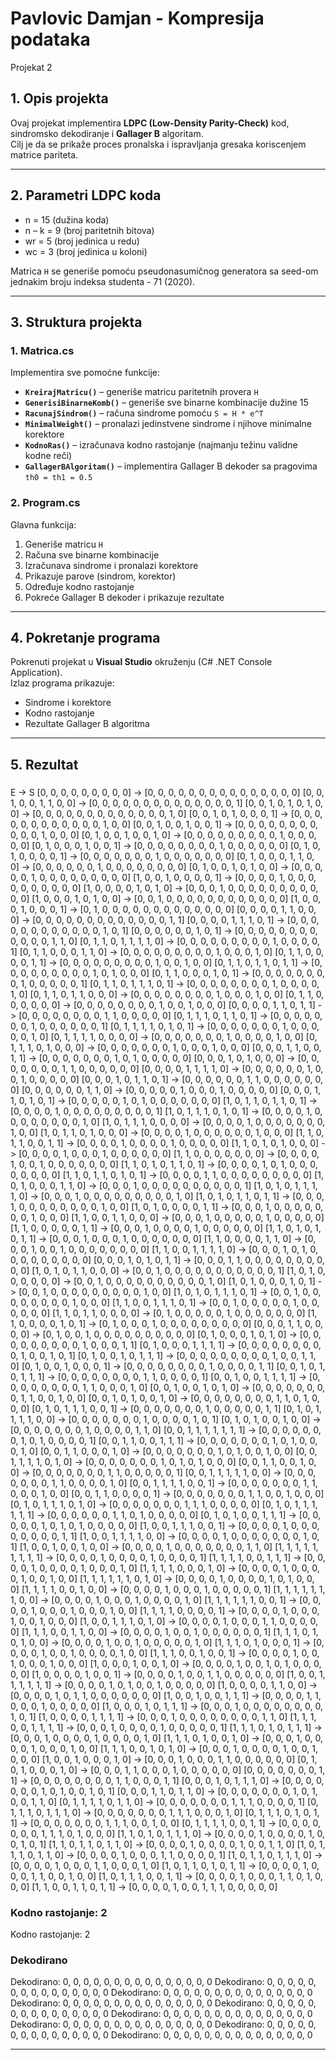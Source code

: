 # Pavlovic Damjan - Kompresija podataka

Projekat 2

## 1. Opis projekta

Ovaj projekat implementira **LDPC (Low-Density Parity-Check)** kod, sindromsko dekodiranje i **Gallager B** algoritam.  
Cilj je da se prikaže proces pronalska i ispravljanja gresaka koriscenjem matrice pariteta.

---

## 2. Parametri LDPC koda

- n = 15 (dužina koda)  
- n – k = 9 (broj paritetnih bitova)  
- wr = 5 (broj jedinica u redu)  
- wc = 3 (broj jedinica u koloni)

Matrica `H` se generiše pomoću pseudonasumičnog generatora sa seed-om jednakim broju indeksa studenta - 71 (2020).

---

## 3. Struktura projekta

### **1. Matrica.cs**

Implementira sve pomoćne funkcije:
- **`KreirajMatricu()`** – generiše matricu paritetnih provera `H`
- **`GenerisiBinarneKomb()`** – generiše sve binarne kombinacije dužine 15
- **`RacunajSindrom()`** – računa sindrome pomoću `S = H * e^T`
- **`MinimalWeight()`** – pronalazi jedinstvene sindrome i njihove minimalne korektore
- **`KodnoRas()`** – izračunava kodno rastojanje (najmanju težinu validne kodne reči)
- **`GallagerBAlgoritam()`** – implementira Gallager B dekoder sa pragovima `th0 = th1 = 0.5`

### **2. Program.cs**

Glavna funkcija:
1. Generiše matricu `H`
2. Računa sve binarne kombinacije
3. Izračunava sindrome i pronalazi korektore
4. Prikazuje parove (sindrom, korektor)
5. Određuje kodno rastojanje
6. Pokreće Gallager B dekoder i prikazuje rezultate

---

## 4. Pokretanje programa

Pokrenuti projekat u **Visual Studio** okruženju (C# .NET Console Application).  
Izlaz programa prikazuje:
- Sindrome i korektore
- Kodno rastojanje
- Rezultate Gallager B algoritma

---

## 5. Rezultat

### 
E -> S
[0, 0, 0, 0, 0, 0, 0, 0, 0] -> [0, 0, 0, 0, 0, 0, 0, 0, 0, 0, 0, 0, 0, 0, 0]
[0, 0, 1, 0, 0, 1, 1, 0, 0] -> [0, 0, 0, 0, 0, 0, 0, 0, 0, 0, 0, 0, 0, 0, 1]
[0, 0, 1, 0, 1, 0, 1, 0, 0] -> [0, 0, 0, 0, 0, 0, 0, 0, 0, 0, 0, 0, 0, 1, 0]
[0, 0, 1, 0, 1, 0, 0, 0, 1] -> [0, 0, 0, 0, 0, 0, 0, 0, 0, 0, 0, 0, 1, 0, 0]
[0, 0, 1, 0, 0, 1, 0, 0, 1] -> [0, 0, 0, 0, 0, 0, 0, 0, 0, 0, 0, 1, 0, 0, 0]
[0, 1, 0, 0, 1, 0, 0, 1, 0] -> [0, 0, 0, 0, 0, 0, 0, 0, 0, 1, 0, 0, 0, 0, 0]
[0, 1, 0, 0, 0, 1, 0, 0, 1] -> [0, 0, 0, 0, 0, 0, 0, 0, 1, 0, 0, 0, 0, 0, 0]
[0, 1, 0, 1, 0, 0, 0, 0, 1] -> [0, 0, 0, 0, 0, 0, 0, 1, 0, 0, 0, 0, 0, 0, 0]
[0, 1, 0, 0, 0, 1, 1, 0, 0] -> [0, 0, 0, 0, 0, 0, 1, 0, 0, 0, 0, 0, 0, 0, 0]
[0, 1, 0, 0, 1, 0, 1, 0, 0] -> [0, 0, 0, 0, 0, 1, 0, 0, 0, 0, 0, 0, 0, 0, 0]
[1, 0, 0, 1, 0, 0, 0, 0, 1] -> [0, 0, 0, 0, 1, 0, 0, 0, 0, 0, 0, 0, 0, 0, 0]
[1, 0, 0, 0, 0, 1, 0, 1, 0] -> [0, 0, 0, 1, 0, 0, 0, 0, 0, 0, 0, 0, 0, 0, 0]
[1, 0, 0, 0, 1, 0, 1, 0, 0] -> [0, 0, 1, 0, 0, 0, 0, 0, 0, 0, 0, 0, 0, 0, 0]
[1, 0, 0, 0, 1, 0, 0, 0, 1] -> [0, 1, 0, 0, 0, 0, 0, 0, 0, 0, 0, 0, 0, 0, 0]
[0, 0, 0, 0, 1, 1, 0, 0, 0] -> [0, 0, 0, 0, 0, 0, 0, 0, 0, 0, 0, 0, 0, 1, 1]
[0, 0, 0, 0, 1, 1, 1, 0, 1] -> [0, 0, 0, 0, 0, 0, 0, 0, 0, 0, 0, 0, 1, 0, 1]
[0, 0, 0, 0, 0, 0, 1, 0, 1] -> [0, 0, 0, 0, 0, 0, 0, 0, 0, 0, 0, 0, 1, 1, 0]
[0, 1, 1, 0, 1, 1, 1, 1, 0] -> [0, 0, 0, 0, 0, 0, 0, 0, 0, 1, 0, 0, 0, 0, 1]
[0, 1, 1, 0, 0, 0, 1, 1, 0] -> [0, 0, 0, 0, 0, 0, 0, 0, 0, 1, 0, 0, 0, 1, 0]
[0, 1, 1, 0, 0, 0, 0, 1, 1] -> [0, 0, 0, 0, 0, 0, 0, 0, 0, 1, 0, 0, 1, 0, 0]
[0, 1, 1, 0, 1, 1, 0, 1, 1] -> [0, 0, 0, 0, 0, 0, 0, 0, 0, 1, 0, 1, 0, 0, 0]
[0, 1, 1, 0, 0, 0, 1, 0, 1] -> [0, 0, 0, 0, 0, 0, 0, 0, 1, 0, 0, 0, 0, 0, 1]
[0, 1, 1, 0, 1, 1, 1, 0, 1] -> [0, 0, 0, 0, 0, 0, 0, 0, 1, 0, 0, 0, 0, 1, 0]
[0, 1, 1, 0, 1, 1, 0, 0, 0] -> [0, 0, 0, 0, 0, 0, 0, 0, 1, 0, 0, 0, 1, 0, 0]
[0, 1, 1, 0, 0, 0, 0, 0, 0] -> [0, 0, 0, 0, 0, 0, 0, 0, 1, 0, 0, 1, 0, 0, 0]
[0, 0, 0, 0, 1, 1, 0, 1, 1] -> [0, 0, 0, 0, 0, 0, 0, 0, 1, 1, 0, 0, 0, 0, 0]
[0, 1, 1, 1, 0, 1, 1, 0, 1] -> [0, 0, 0, 0, 0, 0, 0, 1, 0, 0, 0, 0, 0, 0, 1]
[0, 1, 1, 1, 1, 0, 1, 0, 1] -> [0, 0, 0, 0, 0, 0, 0, 1, 0, 0, 0, 0, 0, 1, 0]
[0, 1, 1, 1, 1, 0, 0, 0, 0] -> [0, 0, 0, 0, 0, 0, 0, 1, 0, 0, 0, 0, 1, 0, 0]
[0, 1, 1, 1, 0, 1, 0, 0, 0] -> [0, 0, 0, 0, 0, 0, 0, 1, 0, 0, 0, 1, 0, 0, 0]
[0, 0, 0, 1, 1, 0, 0, 1, 1] -> [0, 0, 0, 0, 0, 0, 0, 1, 0, 1, 0, 0, 0, 0, 0]
[0, 0, 0, 1, 0, 1, 0, 0, 0] -> [0, 0, 0, 0, 0, 0, 0, 1, 1, 0, 0, 0, 0, 0, 0]
[0, 0, 0, 0, 1, 1, 1, 1, 0] -> [0, 0, 0, 0, 0, 0, 1, 0, 0, 1, 0, 0, 0, 0, 0]
[0, 0, 0, 1, 0, 1, 1, 0, 1] -> [0, 0, 0, 0, 0, 0, 1, 1, 0, 0, 0, 0, 0, 0, 0]
[0, 0, 0, 0, 0, 0, 1, 1, 0] -> [0, 0, 0, 0, 0, 1, 0, 0, 0, 1, 0, 0, 0, 0, 0]
[0, 0, 0, 1, 1, 0, 1, 0, 1] -> [0, 0, 0, 0, 0, 1, 0, 1, 0, 0, 0, 0, 0, 0, 0]
[1, 0, 1, 1, 0, 1, 1, 0, 1] -> [0, 0, 0, 0, 1, 0, 0, 0, 0, 0, 0, 0, 0, 0, 1]
[1, 0, 1, 1, 1, 0, 1, 0, 1] -> [0, 0, 0, 0, 1, 0, 0, 0, 0, 0, 0, 0, 0, 1, 0]
[1, 0, 1, 1, 1, 0, 0, 0, 0] -> [0, 0, 0, 0, 1, 0, 0, 0, 0, 0, 0, 0, 1, 0, 0]
[1, 0, 1, 1, 0, 1, 0, 0, 0] -> [0, 0, 0, 0, 1, 0, 0, 0, 0, 0, 0, 1, 0, 0, 0]
[1, 1, 0, 1, 1, 0, 0, 1, 1] -> [0, 0, 0, 0, 1, 0, 0, 0, 0, 1, 0, 0, 0, 0, 0]
[1, 1, 0, 1, 0, 1, 0, 0, 0] -> [0, 0, 0, 0, 1, 0, 0, 0, 1, 0, 0, 0, 0, 0, 0]
[1, 1, 0, 0, 0, 0, 0, 0, 0] -> [0, 0, 0, 0, 1, 0, 0, 1, 0, 0, 0, 0, 0, 0, 0]
[1, 1, 0, 1, 0, 1, 1, 0, 1] -> [0, 0, 0, 0, 1, 0, 1, 0, 0, 0, 0, 0, 0, 0, 0]
[1, 1, 0, 1, 1, 0, 1, 0, 1] -> [0, 0, 0, 0, 1, 1, 0, 0, 0, 0, 0, 0, 0, 0, 0]
[1, 0, 1, 0, 0, 0, 1, 1, 0] -> [0, 0, 0, 1, 0, 0, 0, 0, 0, 0, 0, 0, 0, 0, 1]
[1, 0, 1, 0, 1, 1, 1, 1, 0] -> [0, 0, 0, 1, 0, 0, 0, 0, 0, 0, 0, 0, 0, 1, 0]
[1, 0, 1, 0, 1, 1, 0, 1, 1] -> [0, 0, 0, 1, 0, 0, 0, 0, 0, 0, 0, 0, 1, 0, 0]
[1, 0, 1, 0, 0, 0, 0, 1, 1] -> [0, 0, 0, 1, 0, 0, 0, 0, 0, 0, 0, 1, 0, 0, 0]
[1, 1, 0, 0, 1, 1, 0, 0, 0] -> [0, 0, 0, 1, 0, 0, 0, 0, 0, 1, 0, 0, 0, 0, 0]
[1, 1, 0, 0, 0, 0, 0, 1, 1] -> [0, 0, 0, 1, 0, 0, 0, 0, 1, 0, 0, 0, 0, 0, 0]
[1, 1, 0, 1, 0, 1, 0, 1, 1] -> [0, 0, 0, 1, 0, 0, 0, 1, 0, 0, 0, 0, 0, 0, 0]
[1, 1, 0, 0, 0, 0, 1, 1, 0] -> [0, 0, 0, 1, 0, 0, 1, 0, 0, 0, 0, 0, 0, 0, 0]
[1, 1, 0, 0, 1, 1, 1, 1, 0] -> [0, 0, 0, 1, 0, 1, 0, 0, 0, 0, 0, 0, 0, 0, 0]
[0, 0, 0, 1, 0, 1, 0, 1, 1] -> [0, 0, 0, 1, 1, 0, 0, 0, 0, 0, 0, 0, 0, 0, 0]
[1, 0, 1, 0, 1, 1, 0, 0, 0] -> [0, 0, 1, 0, 0, 0, 0, 0, 0, 0, 0, 0, 0, 0, 1]
[1, 0, 1, 0, 0, 0, 0, 0, 0] -> [0, 0, 1, 0, 0, 0, 0, 0, 0, 0, 0, 0, 0, 1, 0]
[1, 0, 1, 0, 0, 0, 1, 0, 1] -> [0, 0, 1, 0, 0, 0, 0, 0, 0, 0, 0, 0, 1, 0, 0]
[1, 0, 1, 0, 1, 1, 1, 0, 1] -> [0, 0, 1, 0, 0, 0, 0, 0, 0, 0, 0, 1, 0, 0, 0]
[1, 1, 0, 0, 1, 1, 1, 0, 1] -> [0, 0, 1, 0, 0, 0, 0, 0, 1, 0, 0, 0, 0, 0, 0]
[1, 1, 0, 1, 1, 0, 0, 0, 0] -> [0, 1, 0, 0, 0, 0, 0, 1, 0, 0, 0, 0, 0, 0, 0]
[1, 1, 0, 0, 0, 0, 1, 0, 1] -> [0, 1, 0, 0, 0, 1, 0, 0, 0, 0, 0, 0, 0, 0, 0]
[0, 0, 0, 1, 1, 0, 0, 0, 0] -> [0, 1, 0, 0, 1, 0, 0, 0, 0, 0, 0, 0, 0, 0, 0]
[0, 1, 0, 0, 0, 1, 0, 1, 0] -> [0, 0, 0, 0, 0, 0, 0, 0, 0, 1, 0, 0, 0, 1, 1]
[0, 1, 0, 0, 0, 1, 1, 1, 1] -> [0, 0, 0, 0, 0, 0, 0, 0, 0, 1, 0, 0, 1, 0, 1]
[0, 1, 0, 0, 1, 0, 1, 1, 1] -> [0, 0, 0, 0, 0, 0, 0, 0, 0, 1, 0, 0, 1, 1, 0]
[0, 1, 0, 0, 1, 0, 0, 0, 1] -> [0, 0, 0, 0, 0, 0, 0, 0, 1, 0, 0, 0, 0, 1, 1]
[0, 0, 1, 0, 1, 0, 1, 1, 1] -> [0, 0, 0, 0, 0, 0, 0, 0, 1, 1, 0, 0, 0, 0, 1]
[0, 0, 1, 0, 0, 1, 1, 1, 1] -> [0, 0, 0, 0, 0, 0, 0, 0, 1, 1, 0, 0, 0, 1, 0]
[0, 0, 1, 0, 0, 1, 0, 1, 0] -> [0, 0, 0, 0, 0, 0, 0, 0, 1, 1, 0, 0, 1, 0, 0]
[0, 0, 1, 0, 1, 0, 0, 1, 0] -> [0, 0, 0, 0, 0, 0, 0, 0, 1, 1, 0, 1, 0, 0, 0]
[0, 1, 0, 1, 1, 1, 0, 0, 1] -> [0, 0, 0, 0, 0, 0, 0, 1, 0, 0, 0, 0, 0, 1, 1]
[0, 1, 0, 1, 1, 1, 1, 0, 0] -> [0, 0, 0, 0, 0, 0, 0, 1, 0, 0, 0, 0, 1, 0, 1]
[0, 1, 0, 1, 0, 0, 1, 0, 0] -> [0, 0, 0, 0, 0, 0, 0, 1, 0, 0, 0, 0, 1, 1, 0]
[0, 0, 1, 1, 1, 1, 1, 1, 1] -> [0, 0, 0, 0, 0, 0, 0, 1, 0, 1, 0, 0, 0, 0, 1]
[0, 0, 1, 1, 0, 0, 1, 1, 1] -> [0, 0, 0, 0, 0, 0, 0, 1, 0, 1, 0, 0, 0, 1, 0]
[0, 0, 1, 1, 0, 0, 0, 1, 0] -> [0, 0, 0, 0, 0, 0, 0, 1, 0, 1, 0, 0, 1, 0, 0]
[0, 0, 1, 1, 1, 1, 0, 1, 0] -> [0, 0, 0, 0, 0, 0, 0, 1, 0, 1, 0, 1, 0, 0, 0]
[0, 0, 1, 1, 0, 0, 1, 0, 0] -> [0, 0, 0, 0, 0, 0, 0, 1, 1, 0, 0, 0, 0, 0, 1]
[0, 0, 1, 1, 1, 1, 1, 0, 0] -> [0, 0, 0, 0, 0, 0, 0, 1, 1, 0, 0, 0, 0, 1, 0]
[0, 0, 1, 1, 1, 1, 0, 0, 1] -> [0, 0, 0, 0, 0, 0, 0, 1, 1, 0, 0, 0, 1, 0, 0]
[0, 0, 1, 1, 0, 0, 0, 0, 1] -> [0, 0, 0, 0, 0, 0, 0, 1, 1, 0, 0, 1, 0, 0, 0]
[0, 1, 0, 1, 1, 1, 0, 1, 0] -> [0, 0, 0, 0, 0, 0, 0, 1, 1, 1, 0, 0, 0, 0, 0]
[0, 1, 0, 1, 1, 1, 1, 1, 1] -> [0, 0, 0, 0, 0, 0, 1, 1, 0, 1, 0, 0, 0, 0, 0]
[0, 1, 0, 1, 0, 0, 1, 1, 1] -> [0, 0, 0, 0, 0, 1, 0, 1, 0, 1, 0, 0, 0, 0, 0]
[1, 0, 0, 1, 1, 1, 0, 0, 1] -> [0, 0, 0, 0, 1, 0, 0, 0, 0, 0, 0, 0, 0, 1, 1]
[1, 0, 0, 1, 1, 1, 1, 0, 0] -> [0, 0, 0, 0, 1, 0, 0, 0, 0, 0, 0, 0, 1, 0, 1]
[1, 0, 0, 1, 0, 0, 1, 0, 0] -> [0, 0, 0, 0, 1, 0, 0, 0, 0, 0, 0, 0, 1, 1, 0]
[1, 1, 1, 1, 1, 1, 1, 1, 1] -> [0, 0, 0, 0, 1, 0, 0, 0, 0, 1, 0, 0, 0, 0, 1]
[1, 1, 1, 1, 0, 0, 1, 1, 1] -> [0, 0, 0, 0, 1, 0, 0, 0, 0, 1, 0, 0, 0, 1, 0]
[1, 1, 1, 1, 0, 0, 0, 1, 0] -> [0, 0, 0, 0, 1, 0, 0, 0, 0, 1, 0, 0, 1, 0, 0]
[1, 1, 1, 1, 1, 1, 0, 1, 0] -> [0, 0, 0, 0, 1, 0, 0, 0, 0, 1, 0, 1, 0, 0, 0]
[1, 1, 1, 1, 0, 0, 1, 0, 0] -> [0, 0, 0, 0, 1, 0, 0, 0, 1, 0, 0, 0, 0, 0, 1]
[1, 1, 1, 1, 1, 1, 1, 0, 0] -> [0, 0, 0, 0, 1, 0, 0, 0, 1, 0, 0, 0, 0, 1, 0]
[1, 1, 1, 1, 1, 1, 0, 0, 1] -> [0, 0, 0, 0, 1, 0, 0, 0, 1, 0, 0, 0, 1, 0, 0]
[1, 1, 1, 1, 0, 0, 0, 0, 1] -> [0, 0, 0, 0, 1, 0, 0, 0, 1, 0, 0, 1, 0, 0, 0]
[1, 0, 0, 1, 1, 1, 0, 1, 0] -> [0, 0, 0, 0, 1, 0, 0, 0, 1, 1, 0, 0, 0, 0, 0]
[1, 1, 1, 0, 0, 1, 1, 0, 0] -> [0, 0, 0, 0, 1, 0, 0, 1, 0, 0, 0, 0, 0, 0, 1]
[1, 1, 1, 0, 1, 0, 1, 0, 0] -> [0, 0, 0, 0, 1, 0, 0, 1, 0, 0, 0, 0, 0, 1, 0]
[1, 1, 1, 0, 1, 0, 0, 0, 1] -> [0, 0, 0, 0, 1, 0, 0, 1, 0, 0, 0, 0, 1, 0, 0]
[1, 1, 1, 0, 0, 1, 0, 0, 1] -> [0, 0, 0, 0, 1, 0, 0, 1, 0, 0, 0, 1, 0, 0, 0]
[1, 0, 0, 0, 1, 0, 0, 1, 0] -> [0, 0, 0, 0, 1, 0, 0, 1, 0, 1, 0, 0, 0, 0, 0]
[1, 0, 0, 0, 0, 1, 0, 0, 1] -> [0, 0, 0, 0, 1, 0, 0, 1, 1, 0, 0, 0, 0, 0, 0]
[1, 0, 0, 1, 1, 1, 1, 1, 1] -> [0, 0, 0, 0, 1, 0, 1, 0, 0, 1, 0, 0, 0, 0, 0]
[1, 0, 0, 0, 0, 1, 1, 0, 0] -> [0, 0, 0, 0, 1, 0, 1, 1, 0, 0, 0, 0, 0, 0, 0]
[1, 0, 0, 1, 0, 0, 1, 1, 1] -> [0, 0, 0, 0, 1, 1, 0, 0, 0, 1, 0, 0, 0, 0, 0]
[1, 0, 0, 0, 1, 0, 1, 1, 1] -> [0, 0, 0, 1, 0, 0, 0, 0, 0, 0, 0, 0, 1, 0, 1]
[1, 0, 0, 0, 0, 1, 1, 1, 1] -> [0, 0, 0, 1, 0, 0, 0, 0, 0, 0, 0, 0, 1, 1, 0]
[1, 1, 1, 0, 0, 1, 1, 1, 1] -> [0, 0, 0, 1, 0, 0, 0, 0, 1, 0, 0, 0, 0, 0, 1]
[1, 1, 1, 0, 1, 0, 1, 1, 1] -> [0, 0, 0, 1, 0, 0, 0, 0, 1, 0, 0, 0, 0, 1, 0]
[1, 1, 1, 0, 1, 0, 0, 1, 0] -> [0, 0, 0, 1, 0, 0, 0, 0, 1, 0, 0, 0, 1, 0, 0]
[1, 1, 1, 0, 0, 1, 0, 1, 0] -> [0, 0, 0, 1, 0, 0, 0, 0, 1, 0, 0, 1, 0, 0, 0]
[1, 0, 0, 1, 0, 0, 0, 1, 0] -> [0, 0, 0, 1, 0, 0, 0, 1, 1, 0, 0, 0, 0, 0, 0]
[0, 1, 0, 1, 0, 0, 0, 1, 0] -> [0, 0, 0, 1, 1, 0, 0, 0, 1, 0, 0, 0, 0, 0, 0]
[0, 0, 0, 0, 0, 0, 0, 1, 1] -> [0, 0, 0, 0, 0, 0, 0, 0, 1, 1, 0, 0, 0, 1, 1]
[0, 0, 0, 1, 0, 1, 1, 1, 0] -> [0, 0, 0, 0, 0, 0, 0, 1, 0, 1, 0, 0, 1, 0, 1]
[0, 0, 0, 1, 1, 0, 1, 1, 0] -> [0, 0, 0, 0, 0, 0, 0, 1, 0, 1, 0, 0, 1, 1, 0]
[0, 1, 1, 1, 1, 0, 1, 1, 0] -> [0, 0, 0, 0, 0, 0, 0, 1, 1, 1, 0, 0, 0, 0, 1]
[0, 1, 1, 1, 0, 1, 1, 1, 0] -> [0, 0, 0, 0, 0, 0, 0, 1, 1, 1, 0, 0, 0, 1, 0]
[0, 1, 1, 1, 0, 1, 0, 1, 1] -> [0, 0, 0, 0, 0, 0, 0, 1, 1, 1, 0, 0, 1, 0, 0]
[0, 1, 1, 1, 1, 0, 0, 1, 1] -> [0, 0, 0, 0, 0, 0, 0, 1, 1, 1, 0, 1, 0, 0, 0]
[1, 1, 0, 1, 0, 1, 1, 1, 0] -> [0, 0, 0, 0, 1, 0, 0, 0, 0, 1, 0, 0, 1, 0, 1]
[1, 1, 0, 1, 1, 0, 1, 1, 0] -> [0, 0, 0, 0, 1, 0, 0, 0, 0, 1, 0, 0, 1, 1, 0]
[1, 0, 1, 1, 1, 0, 1, 1, 0] -> [0, 0, 0, 0, 1, 0, 0, 0, 1, 1, 0, 0, 0, 0, 1]
[1, 0, 1, 1, 0, 1, 1, 1, 0] -> [0, 0, 0, 0, 1, 0, 0, 0, 1, 1, 0, 0, 0, 1, 0]
[1, 0, 1, 1, 0, 1, 0, 1, 1] -> [0, 0, 0, 0, 1, 0, 0, 0, 1, 1, 0, 0, 1, 0, 0]
[1, 0, 1, 1, 1, 0, 0, 1, 1] -> [0, 0, 0, 0, 1, 0, 0, 0, 1, 1, 0, 1, 0, 0, 0]
[1, 1, 0, 0, 1, 1, 0, 1, 1] -> [0, 0, 0, 0, 1, 0, 0, 1, 1, 1, 0, 0, 0, 0, 0]
### Kodno rastojanje: 2
Kodno rastojanje: 2
### Dekodirano
Dekodirano: 0, 0, 0, 0, 0, 0, 0, 0, 0, 0, 0, 0, 0, 0, 0
Dekodirano: 0, 0, 0, 0, 0, 0, 0, 0, 0, 0, 0, 0, 0, 0, 0
Dekodirano: 0, 0, 0, 0, 0, 0, 0, 0, 0, 0, 0, 0, 0, 0, 0
Dekodirano: 0, 0, 0, 0, 0, 0, 0, 0, 0, 0, 0, 0, 0, 0, 0
Dekodirano: 0, 0, 0, 0, 0, 0, 0, 0, 0, 0, 0, 0, 0, 0, 0
Dekodirano: 0, 0, 0, 0, 0, 0, 0, 0, 0, 0, 0, 0, 0, 0, 0
Dekodirano: 0, 0, 0, 0, 0, 0, 0, 0, 0, 0, 0, 0, 0, 0, 0
Dekodirano: 0, 0, 0, 0, 0, 0, 0, 0, 0, 0, 0, 0, 0, 0, 0
Dekodirano: 0, 0, 0, 0, 0, 0, 0, 0, 0, 0, 0, 0, 0, 0, 0


---

